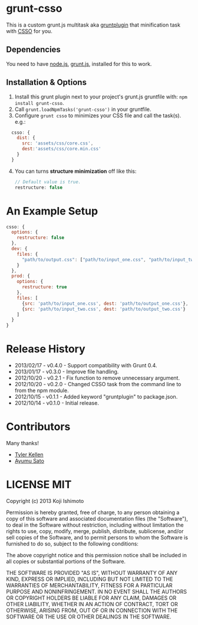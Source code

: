 # grunt-csso

This is a custom grunt.js multitask aka [gruntplugin](http://jsfiddle.net/cowboy/qzRjD/show/) that minification task with [CSSO](http://css.github.com/csso/) for you.

## Dependencies

You need to have [node.js](http://nodejs.org/), [grunt.js](https://github.com/cowboy/grunt), installed for this to work.

## Installation & Options

1. Install this grunt plugin next to your project's grunt.js gruntfile with: `npm install grunt-csso`.
2. Call `grunt.loadNpmTasks('grunt-csso')` in your gruntfile.
3. Configure `grunt csso` to minimizes your CSS file and call the task(s).
  e.g.:

  ```javascript
    csso: {
      dist: {
        src: 'assets/css/core.css',
        dest:'assets/css/core.min.css'
      }
    }
  ```

4. You can turns __structure minimization__ off like this:

    ```javascript
    // Default value is true.
    restructure: false
    ```

# An Example Setup

```javascript
csso: {
  options: {
    restructure: false
  },
  dev: {
    files: {
      "path/to/output.css": ["path/to/input_one.css", "path/to/input_two.css"]
    }
  },
  prod: {
    options: {
      restructure: true
    },
    files: [
      {src: 'path/to/input_one.css', dest: 'path/to/output_one.css'},
      {src: 'path/to/input_two.css', dest: 'path/to/output_two.css'}
    ]
  }
}

```

# Release History

+ 2013/02/17 - v0.4.0 - Support compatibility with Grunt 0.4.
+ 2013/01/17 - v0.3.0 - Improve file handling.
+ 2012/10/20 - v0.2.1 - Fix function to remove unnecessary argument.
+ 2012/10/20 - v0.2.0 - Changed CSSO task from the command line to from the npm module.
+ 2012/10/15 - v0.1.1 - Added keyword "gruntplugin" to package.json.
+ 2012/10/14 - v0.1.0 - Initial release.

# Contributors

Many thanks!

+ [Tyler Kellen](https://github.com/tkellen)
+ [Ayumu Sato](https://github.com/ahomu)

# LICENSE MIT

Copyright (c) 2013 Koji Ishimoto

Permission is hereby granted, free of charge, to any person
obtaining a copy of this software and associated documentation
files (the "Software"), to deal in the Software without
restriction, including without limitation the rights to use,
copy, modify, merge, publish, distribute, sublicense, and/or sell
copies of the Software, and to permit persons to whom the
Software is furnished to do so, subject to the following
conditions:

The above copyright notice and this permission notice shall be
included in all copies or substantial portions of the Software.

THE SOFTWARE IS PROVIDED "AS IS", WITHOUT WARRANTY OF ANY KIND,
EXPRESS OR IMPLIED, INCLUDING BUT NOT LIMITED TO THE WARRANTIES
OF MERCHANTABILITY, FITNESS FOR A PARTICULAR PURPOSE AND
NONINFRINGEMENT. IN NO EVENT SHALL THE AUTHORS OR COPYRIGHT
HOLDERS BE LIABLE FOR ANY CLAIM, DAMAGES OR OTHER LIABILITY,
WHETHER IN AN ACTION OF CONTRACT, TORT OR OTHERWISE, ARISING
FROM, OUT OF OR IN CONNECTION WITH THE SOFTWARE OR THE USE OR
OTHER DEALINGS IN THE SOFTWARE.
